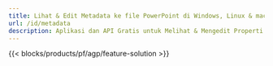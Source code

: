 ```yaml
---
title: Lihat & Edit Metadata ke file PowerPoint di Windows, Linux & macOS
url: /id/metadata
description: Aplikasi dan API Gratis untuk Melihat & Mengedit Properti Dokumen PPT dan PPTX
---
```


{{< blocks/products/pf/agp/feature-solution >}} 

